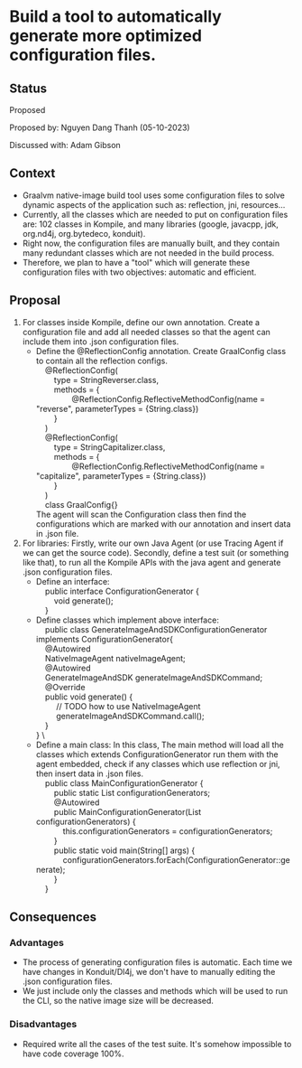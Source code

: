 # Build a tool to automatically generate more optimized configuration files.

## Status
Proposed

Proposed by: Nguyen Dang Thanh (05-10-2023)

Discussed with: Adam Gibson

## Context
- Graalvm native-image build tool uses some configuration files to solve dynamic aspects of the application such as: reflection, jni, resources...
- Currently, all the classes which are needed to put on configuration files are: 102 classes in Kompile, and many libraries (google, javacpp, jdk, org.nd4j, org.bytedeco, konduit).
- Right now, the configuration files are manually built, and they contain many redundant classes which are not needed in the build process.
- Therefore, we plan to have a "tool" which will generate these configuration files with two objectives: automatic and efficient.

## Proposal
1. For classes inside Kompile, define our own annotation. Create a configuration file and add all needed classes so that the agent can include them into .json configuration files. 
   - Define the @ReflectionConfig annotation. Create GraalConfig class to contain all the reflection configs. \
   &nbsp;&nbsp;&nbsp;&nbsp;@ReflectionConfig( \
   &nbsp;&nbsp;&nbsp;&nbsp;&nbsp;&nbsp;&nbsp;&nbsp;type = StringReverser.class, \
   &nbsp;&nbsp;&nbsp;&nbsp;&nbsp;&nbsp;&nbsp;&nbsp;methods = { \
   &nbsp;&nbsp;&nbsp;&nbsp;&nbsp;&nbsp;&nbsp;&nbsp;&nbsp;&nbsp;&nbsp;&nbsp;&nbsp;&nbsp;&nbsp;&nbsp;@ReflectionConfig.ReflectiveMethodConfig(name = "reverse", parameterTypes = {String.class}) \
   &nbsp;&nbsp;&nbsp;&nbsp;&nbsp;&nbsp;&nbsp;&nbsp;} \
   &nbsp;&nbsp;&nbsp;&nbsp;) \
   &nbsp;&nbsp;&nbsp;&nbsp;@ReflectionConfig( \
   &nbsp;&nbsp;&nbsp;&nbsp;&nbsp;&nbsp;&nbsp;&nbsp;type = StringCapitalizer.class, \
   &nbsp;&nbsp;&nbsp;&nbsp;&nbsp;&nbsp;&nbsp;&nbsp;methods = { \
   &nbsp;&nbsp;&nbsp;&nbsp;&nbsp;&nbsp;&nbsp;&nbsp;&nbsp;&nbsp;&nbsp;&nbsp;&nbsp;&nbsp;&nbsp;&nbsp;@ReflectionConfig.ReflectiveMethodConfig(name = "capitalize", parameterTypes = {String.class}) \
   &nbsp;&nbsp;&nbsp;&nbsp;&nbsp;&nbsp;&nbsp;&nbsp;} \
   &nbsp;&nbsp;&nbsp;&nbsp;) \
   &nbsp;&nbsp;&nbsp;&nbsp;class GraalConfig{}\
   The agent will scan the Configuration class then find the configurations which are marked with our annotation and insert data in .json file.
2. For libraries: Firstly, write our own Java Agent (or use Tracing Agent if we can get the source code). Secondly, define a test suit (or something like that), to run all the Kompile APIs with the java agent and generate .json configuration files. 
   - Define an interface: \
   &nbsp;&nbsp;&nbsp;&nbsp;public interface ConfigurationGenerator { \
   &nbsp;&nbsp;&nbsp;&nbsp;&nbsp;&nbsp;&nbsp;&nbsp;void generate(); \
   &nbsp;&nbsp;&nbsp;&nbsp;} 
   - Define classes which implement above interface: \
   &nbsp;&nbsp;&nbsp;&nbsp;public class GenerateImageAndSDKConfigurationGenerator implements ConfigurationGenerator{ \
   &nbsp;&nbsp;&nbsp;&nbsp;@Autowired \
   &nbsp;&nbsp;&nbsp;&nbsp;NativeImageAgent nativeImageAgent; \
   &nbsp;&nbsp;&nbsp;&nbsp;@Autowired \
   &nbsp;&nbsp;&nbsp;&nbsp;GenerateImageAndSDK generateImageAndSDKCommand; \
   &nbsp;&nbsp;&nbsp;&nbsp;@Override \
   &nbsp;&nbsp;&nbsp;&nbsp;public void generate() { \
   &nbsp;&nbsp;&nbsp;&nbsp; &nbsp;&nbsp;&nbsp;&nbsp;// TODO how to use NativeImageAgent \
   &nbsp;&nbsp;&nbsp;&nbsp; &nbsp;&nbsp;&nbsp;&nbsp;generateImageAndSDKCommand.call(); \
   &nbsp;&nbsp;&nbsp;&nbsp;} \
   } \
   - Define a main class: In this class, The main method will load all the classes which extends ConfigurationGenerator run them with the agent embedded, check if any classes which use reflection or jni, then insert data in .json files. \
   &nbsp;&nbsp;&nbsp;&nbsp;public class MainConfigurationGenerator { \
   &nbsp;&nbsp;&nbsp;&nbsp;&nbsp;&nbsp;&nbsp;&nbsp;public static List<ConfigurationGenerator> configurationGenerators;\
     &nbsp;&nbsp;&nbsp;&nbsp;&nbsp;&nbsp;&nbsp;&nbsp;@Autowired \
     &nbsp;&nbsp;&nbsp;&nbsp;&nbsp;&nbsp;&nbsp;&nbsp;public MainConfigurationGenerator(List<ConfigurationGenerator> configurationGenerators) { \
     &nbsp;&nbsp;&nbsp;&nbsp;&nbsp;&nbsp;&nbsp;&nbsp;&nbsp;&nbsp;&nbsp;&nbsp;this.configurationGenerators = configurationGenerators; \
     &nbsp;&nbsp;&nbsp;&nbsp;&nbsp;&nbsp;&nbsp;&nbsp;} \
     &nbsp;&nbsp;&nbsp;&nbsp;&nbsp;&nbsp;&nbsp;&nbsp;public static void main(String[] args) { \
     &nbsp;&nbsp;&nbsp;&nbsp;&nbsp;&nbsp;&nbsp;&nbsp;&nbsp;&nbsp;&nbsp;&nbsp;configurationGenerators.forEach(ConfigurationGenerator::generate); \
     &nbsp;&nbsp;&nbsp;&nbsp;&nbsp;&nbsp;&nbsp;&nbsp;} \
     &nbsp;&nbsp;&nbsp;&nbsp;}
## Consequences
### Advantages
- The process of generating configuration files is automatic. Each time we have changes in Konduit/Dl4j, we don't have to manually editing the .json configuration files.
- We just include only the classes and methods which will be used to run the CLI, so the native image size will be decreased.

### Disadvantages
- Required write all the cases of the test suite. It's somehow impossible to have code coverage 100%.